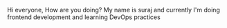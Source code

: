 Hi everyone, How are you doing?
My name is suraj and currently I'm doing frontend development and learning DevOps practices
